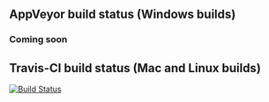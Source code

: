 ## AppVeyor build status (Windows builds)
### Coming soon

## Travis-CI build status (Mac and Linux builds)
[![Build Status](https://travis-ci.org/smac89/java-cef-build.svg?branch=master)](https://travis-ci.org/smac89/java-cef-build)
